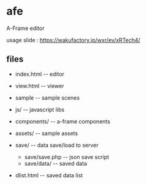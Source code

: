 # afe
A-Frame editor

usage slide : https://wakufactory.jp/wxr/ev/xRTech4/
## files

 - index.html -- editor
 - view.html  -- viewer
 - sample  -- sample scenes
 
 - js/        -- javascript libs
 - components/ -- a-frame components
 - assets/    -- sample assets

 - save/     --  data save/load to server
   - save/save.php -- json save script
   - save/data/   -- saved data
 - dlist.html   -- saved data list   
 

